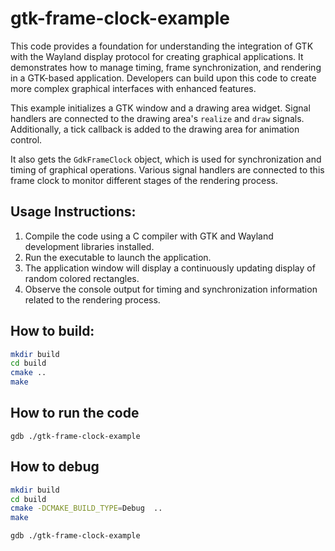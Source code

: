# gtk-frame-clock-example

This code provides a foundation for understanding the integration of GTK with the Wayland display protocol for creating graphical applications. It demonstrates how to manage timing, frame synchronization, and rendering in a GTK-based application. Developers can build upon this code to create more complex graphical interfaces with enhanced features.

This example initializes a GTK window and a drawing area widget. Signal handlers are connected to the drawing area's `realize` and `draw` signals. Additionally, a tick callback is added to the drawing area for animation control.

It also gets the `GdkFrameClock` object, which is used for synchronization and timing of graphical operations. Various signal handlers are connected to this frame clock to monitor different stages of the rendering process.

## Usage Instructions:

1. Compile the code using a C compiler with GTK and Wayland development libraries installed.
2. Run the executable to launch the application.
3. The application window will display a continuously updating display of random colored rectangles.
4. Observe the console output for timing and synchronization information related to the rendering process.

## How to build:

```sh
mkdir build
cd build
cmake ..
make
```

## How to run the code

```
gdb ./gtk-frame-clock-example
```

## How to debug

```sh
mkdir build
cd build
cmake -DCMAKE_BUILD_TYPE=Debug  ..
make
```

```
gdb ./gtk-frame-clock-example
```


